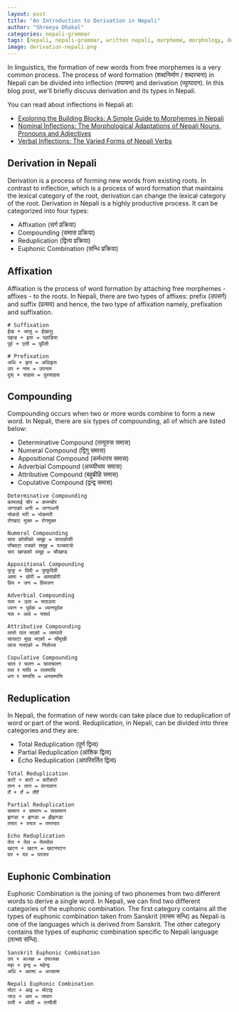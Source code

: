 ```yaml
---
layout: post
title: "An Introduction to Derivation in Nepali"
author: "Shreeya Dhakal"
categories: nepali-grammar
tags: [nepali, nepali-grammar, written nepali, morpheme, morphology, derivation, verbs]
image: derivation-nepali.png
---
```


In linguistics, the formation of new words from free morphemes is a very common process. The process of word formation (शब्दनिर्माण / शब्दरचना) in Nepali can be divided into inflection (रुपायन) and derivation (व्युत्पादन). In this blog post, we'll briefly discuss derivation and its types in Nepali. 

You can read about inflections in Nepali at:
- [Exploring the Building Blocks: A Simple Guide to Morphemes in Nepali](https://icodeformybhasa.github.io/intro-to-written-nepali)
- [Nominal Inflections: The Morphological Adaptations of Nepali Nouns, Pronouns and Adjectives](https://icodeformybhasa.github.io/nominal-inflection-in-nepali)
- [Verbal Inflections: The Varied Forms of Nepali Verbs](https://icodeformybhasa.github.io/verbal-inflections-in-nepali)

## Derivation in Nepali

Derivation is a process of forming new words from existing roots. In contrast to inflection, which is a process of word formation that maintains the lexical category of the root, derivation can change the lexical category of the root. Derivation in Nepali is a highly productive process. It can be categorized into four types:

- Affixation (सर्ग प्रक्रिया)
- Compounding (समास प्रक्रिया)
- Reduplication (द्वित्य प्रक्रिया)
- Euphonic Combination (सन्धि प्रक्रिया)

## Affixation

Affixation is the process of word formation by attaching free morphemes - affixes - to the roots. In Nepali, there are two types of affixes: prefix (उपसर्ग) and suffix (प्रत्यय) and hence, the two type of affixation namely, prefixation and suffixation. 
```
# Suffixation
ईख + आलु = ईखालु
पहाड + इया = पहाडिया
पूर्व + एली = पूर्वेली

# Prefixation
अधि + कृत = अधिकृत
उप + नाम = उपनाम
दुस् + साहस = दुस्साहस
```

## Compounding

Compounding occurs when two or more words combine to form a new word. In Nepali, there are six types of compounding, all of which are listed below:

- Determinative Compound (तत्पुरुस समास)
- Numeral Compound (द्विगु समास)
- Appositional Compound (कर्मधारय समास)
- Adverbial Compound (अव्य्यीभाव समास)
- Attributive Compound (बहुब्रीहि समास)
- Copulative Compound (द्वन्द्व समास)

```
Determinative Compounding
कामलाई चोर = कामचोर
जग्गाको धनी = जग्गाधनी
भोकले मरी = भोकमरी
रोगबाट मुक्त = रोगमुक्त

Numeral Compounding
सात कोसीको समूह = सप्तकोसी
पाँचवटा पत्रको समूह = पञ्चपात्रो
चार खण्डको समूह = चौखण्ड

Appositional Compounding
फुफू + दिदी = फुफूदिदी
आमा + छोरी = आमाछोरी 
प्रिय + जन = प्रियजन

Adverbial Compounding
यता + उता = यताउता
ध्यान + पूर्वक = ध्यानपूर्वक
यस + अर्थ = यसर्थ

Attributive Compounding
लामो पात भएको = लमपाते
चारवटा मुख भएको = चौमुखी
लाज नभएको = निर्लज्ज

Copulative Compounding
चाल र चलन = चालचलन 
तल र माथि = तलमाथि 
धन र सम्पत्ति = धनसम्पत्ति
```

## Reduplication

In Nepali, the formation of new words can take place due to reduplication of word or part of the word. Reduplication, in Nepali, can be divided into three categories and they are:

- Total Reduplication (पूर्ण द्वित्व)
- Partial Reduplication (आंशिक द्वित्व)
- Echo Reduplication (आपरिवर्तित द्वित्व)
```
Total Reduplication
बाटो + बाटो = बाटैबाटो
तान + तान = तानातान
तँ + तँ = तँतँ

Partial Reduplication
सम्मान + सम्मान = ससम्मान
झगडा + झगडा = झैझगडा
तयार + तयार = तम्तयार

Echo Reduplication
तेल + तेल = तेलसेल
खटन + खटन = खटनपटन
घर + घर = घरसर
```

## Euphonic Combination

Euphonic Combination is the joining of two phonemes from two different words to derive a single word. In Nepali, we can find two different categories of the euphonic combination. The first category contains all the types of euphonic combination taken from Sanskrit (तत्सम सन्धि) as Nepali is one of the languages which is derived from Sanskrit. The other category contains the types of euphonic combination specific to Nepali language (तत्भव सन्धि). 

```
Sanskrit Euphonic Combination
उप + अध्यक्ष = उपाध्यक्ष
महा + इन्द्र = महेन्द्र
अधि + आत्मा = अध्यात्म

Nepali Euphonic Combination
मोटा + आइ = मोटाइ 
जाउ + अत = जावत
राती + ओली = रत्यौली
```